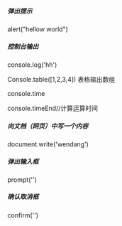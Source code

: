 ##### 弹出提示

alert("hellow world")

##### 控制台输出

console.log('hh')	

Console.table([1,2,3,4])  表格输出数组

console.time

console.timeEnd//计算运算时间

##### 向文档（网页）中写一个内容

document.write('wendang')

##### 弹出输入框

prompt('')

##### 确认取消框

confirm('')

